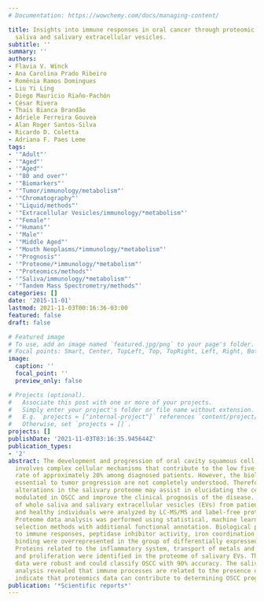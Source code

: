 ```yaml
---
# Documentation: https://wowchemy.com/docs/managing-content/

title: Insights into immune responses in oral cancer through proteomic analysis of
  saliva and salivary extracellular vesicles.
subtitle: ''
summary: ''
authors:
- Flavia V. Winck
- Ana Carolina Prado Ribeiro
- Romênia Ramos Domingues
- Liu Yi Ling
- Diego Mauricio Riaño-Pachón
- César Rivera
- Thaís Bianca Brandão
- Adriele Ferreira Gouvea
- Alan Roger Santos-Silva
- Ricardo D. Coletta
- Adriana F. Paes Leme
tags:
- '"Adult"'
- '"Aged"'
- '"Aged"'
- '"80 and over"'
- '"Biomarkers"'
- '"Tumor/immunology/metabolism"'
- '"Chromatography"'
- '"Liquid/methods"'
- '"Extracellular Vesicles/immunology/*metabolism"'
- '"Female"'
- '"Humans"'
- '"Male"'
- '"Middle Aged"'
- '"Mouth Neoplasms/*immunology/*metabolism"'
- '"Prognosis"'
- '"Proteome/*immunology/*metabolism"'
- '"Proteomics/methods"'
- '"Saliva/immunology/*metabolism"'
- '"Tandem Mass Spectrometry/methods"'
categories: []
date: '2015-11-01'
lastmod: 2021-11-03T00:16:36-03:00
featured: false
draft: false

# Featured image
# To use, add an image named `featured.jpg/png` to your page's folder.
# Focal points: Smart, Center, TopLeft, Top, TopRight, Left, Right, BottomLeft, Bottom, BottomRight.
image:
  caption: ''
  focal_point: ''
  preview_only: false

# Projects (optional).
#   Associate this post with one or more of your projects.
#   Simply enter your project's folder or file name without extension.
#   E.g. `projects = ["internal-project"]` references `content/project/deep-learning/index.md`.
#   Otherwise, set `projects = []`.
projects: []
publishDate: '2021-11-03T03:16:35.945644Z'
publication_types:
- '2'
abstract: The development and progression of oral cavity squamous cell carcinoma (OSCC)
  involves complex cellular mechanisms that contribute to the low five-year survival
  rate of approximately 20% among diagnosed patients. However, the biological processes
  essential to tumor progression are not completely understood. Therefore, detecting
  alterations in the salivary proteome may assist in elucidating the cellular mechanisms
  modulated in OSCC and improve the clinical prognosis of the disease. The proteome
  of whole saliva and salivary extracellular vesicles (EVs) from patients with OSCC
  and healthy individuals were analyzed by LC-MS/MS and label-free protein quantification.
  Proteome data analysis was performed using statistical, machine learning and feature
  selection methods with additional functional annotation. Biological processes related
  to immune responses, peptidase inhibitor activity, iron coordination and protease
  binding were overrepresented in the group of differentially expressed proteins.
  Proteins related to the inflammatory system, transport of metals and cellular growth
  and proliferation were identified in the proteome of salivary EVs. The proteomics
  data were robust and could classify OSCC with 90% accuracy. The saliva proteome
  analysis revealed that immune processes are related to the presence of OSCC and
  indicate that proteomics data can contribute to determining OSCC prognosis.
publication: '*Scientific reports*'
---
```

